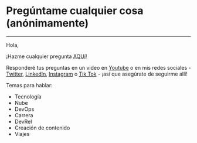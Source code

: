 # Pregúntame cualquier cosa (anónimamente)
---

Hola,

¡Hazme cualquier pregunta [AQUí](https://ngl.link/juliafmorgado)!

Responderé tus preguntas en un video en [Youtube](https://www.youtube.com/juliafmorgadoES) o en mis redes sociales - [Twitter](https://twitter.com/juliafmorgado), [LinkedIn](https://www.linkedin.com/in/juliafmorgado), [Instagram](https://www.instagram.com/juliafmorgado/) o [Tik Tok](https://www.tiktok.com/@juliafmorgado) - ¡así que asegúrate de seguirme allí!

Temas para hablar:

- Tecnología
- Nube
- DevOps
- Carrera
- DevRel
- Creación de contenido
- Viajes